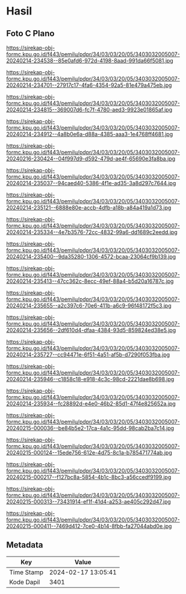 # Hasil

## Foto C Plano

https://sirekap-obj-formc.kpu.go.id/f443/pemilu/pdpr/34/03/03/20/05/3403032005007-20240214-234538--85e0afd6-972d-4198-8aad-991da66f5081.jpg

https://sirekap-obj-formc.kpu.go.id/f443/pemilu/pdpr/34/03/03/20/05/3403032005007-20240214-234701--27917c17-4fa6-4354-92a5-81e479a475eb.jpg

https://sirekap-obj-formc.kpu.go.id/f443/pemilu/pdpr/34/03/03/20/05/3403032005007-20240214-234815--369007d6-fc7f-4780-aed3-9923e01865af.jpg

https://sirekap-obj-formc.kpu.go.id/f443/pemilu/pdpr/34/03/03/20/05/3403032005007-20240214-234912--4a8b0e6a-d88a-4385-aaa3-1e4768ff4681.jpg

https://sirekap-obj-formc.kpu.go.id/f443/pemilu/pdpr/34/03/03/20/05/3403032005007-20240216-230424--04f997d9-d592-479d-ae4f-65690e3fa8ba.jpg

https://sirekap-obj-formc.kpu.go.id/f443/pemilu/pdpr/34/03/03/20/05/3403032005007-20240214-235037--94caed40-5386-4f1e-ad35-3a8d297c7644.jpg

https://sirekap-obj-formc.kpu.go.id/f443/pemilu/pdpr/34/03/03/20/05/3403032005007-20240214-235121--6888e80e-accb-4dfb-a18b-a84a419a1d73.jpg

https://sirekap-obj-formc.kpu.go.id/f443/pemilu/pdpr/34/03/03/20/05/3403032005007-20240214-235334--4e7b3576-72cc-4832-99a6-dd1689c2eedd.jpg

https://sirekap-obj-formc.kpu.go.id/f443/pemilu/pdpr/34/03/03/20/05/3403032005007-20240214-235400--9da35280-1306-4572-bcaa-23064cf9b139.jpg

https://sirekap-obj-formc.kpu.go.id/f443/pemilu/pdpr/34/03/03/20/05/3403032005007-20240214-235413--47cc362c-8ecc-49ef-88a4-b5d20a16787c.jpg

https://sirekap-obj-formc.kpu.go.id/f443/pemilu/pdpr/34/03/03/20/05/3403032005007-20240214-235655--a2c397c6-70e6-411b-a6c9-96f48172f5c3.jpg

https://sirekap-obj-formc.kpu.go.id/f443/pemilu/pdpr/34/03/03/20/05/3403032005007-20240214-235656--2df610d4-dfaa-4384-93d5-859824ed38e5.jpg

https://sirekap-obj-formc.kpu.go.id/f443/pemilu/pdpr/34/03/03/20/05/3403032005007-20240214-235727--cc94471e-6f51-4a51-af5b-d7290f053fba.jpg

https://sirekap-obj-formc.kpu.go.id/f443/pemilu/pdpr/34/03/03/20/05/3403032005007-20240214-235946--c1858c18-e918-4c3c-98cd-2221dae8b698.jpg

https://sirekap-obj-formc.kpu.go.id/f443/pemilu/pdpr/34/03/03/20/05/3403032005007-20240214-235934--fc28892d-e4e0-46b2-85d1-47f4e825652a.jpg

https://sirekap-obj-formc.kpu.go.id/f443/pemilu/pdpr/34/03/03/20/05/3403032005007-20240215-000036--be84b5e2-17ca-4a1c-95dd-98cab2ba7c14.jpg

https://sirekap-obj-formc.kpu.go.id/f443/pemilu/pdpr/34/03/03/20/05/3403032005007-20240215-000124--15ede756-612e-4d75-8c1a-b785471774ab.jpg

https://sirekap-obj-formc.kpu.go.id/f443/pemilu/pdpr/34/03/03/20/05/3403032005007-20240215-000217--f127bc8a-5854-4b1c-8bc3-a56ccedf9199.jpg

https://sirekap-obj-formc.kpu.go.id/f443/pemilu/pdpr/34/03/03/20/05/3403032005007-20240215-000313--73431914-ef1f-41d4-a253-ae405c292d47.jpg

https://sirekap-obj-formc.kpu.go.id/f443/pemilu/pdpr/34/03/03/20/05/3403032005007-20240215-000411--7469d412-7ce0-4b14-8fbb-fa27044abd0e.jpg


## Metadata

| Key        | Value               |
| ---------- | ------------------- |
| Time Stamp | 2024-02-17 13:05:41 |
| Kode Dapil | 3401                |



